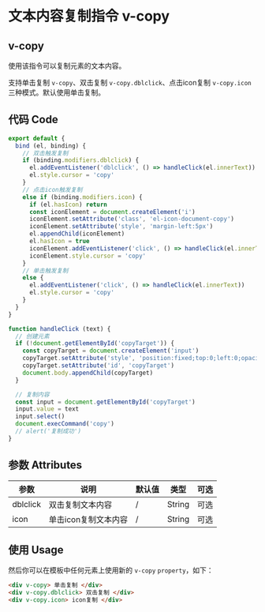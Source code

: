 # 文本内容复制指令 v-copy

## v-copy
使用该指令可以复制元素的文本内容。

支持单击复制 `v-copy`、双击复制 `v-copy.dblclick`、点击icon复制 `v-copy.icon` 三种模式。默认使用单击复制。

## 代码 Code
```js
export default {
  bind (el, binding) {
    // 双击触发复制
    if (binding.modifiers.dblclick) {
      el.addEventListener('dblclick', () => handleClick(el.innerText))
      el.style.cursor = 'copy'
    }
    // 点击icon触发复制
    else if (binding.modifiers.icon) {
      if (el.hasIcon) return
      const iconElement = document.createElement('i')
      iconElement.setAttribute('class', 'el-icon-document-copy')
      iconElement.setAttribute('style', 'margin-left:5px')
      el.appendChild(iconElement)
      el.hasIcon = true
      iconElement.addEventListener('click', () => handleClick(el.innerText))
      iconElement.style.cursor = 'copy'
    }
    // 单击触发复制
    else {
      el.addEventListener('click', () => handleClick(el.innerText))
      el.style.cursor = 'copy'
    }
  }
}

function handleClick (text) {
  // 创建元素
  if (!document.getElementById('copyTarget')) {
    const copyTarget = document.createElement('input')
    copyTarget.setAttribute('style', 'position:fixed;top:0;left:0;opacity:0;z-index:-1000;')
    copyTarget.setAttribute('id', 'copyTarget')
    document.body.appendChild(copyTarget)
  }

  // 复制内容
  const input = document.getElementById('copyTarget')
  input.value = text
  input.select()
  document.execCommand('copy')
  // alert('复制成功')
}
```
## 参数 Attributes
| 参数   | 说明   | 默认值 | 类型 | 可选 |
| -----   | ----   | --- | --- | --- |
| dblclick | 双击复制文本内容 | / | String | 可选 |
| icon | 单击icon复制文本内容 | / | String | 可选 |



## 使用 Usage
然后你可以在模板中任何元素上使用新的 `v-copy` `property`，如下：

```html
<div v-copy> 单击复制 </div>
<div v-copy.dblclick> 双击复制 </div>
<div v-copy.icon> icon复制 </div>
```